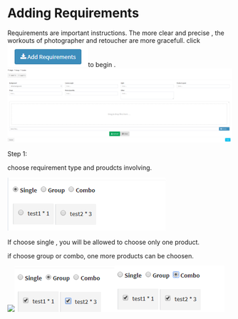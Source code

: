 # Adding Requirements

Requirements are important instructions. The more clear and precise , the workouts of photographer and retoucher are more gracefull. click ![](/assets/add_requirements.png)to begin .![](/assets/requirems_main.png)

Step 1:

 choose requirement type and proudcts involving.

![](/assets/products_requiremes_invole.png)

  If choose single ,  you will be allowed to choose only one product.

  if choose group or combo,  one more products can be choosen.

![](/assets/44ss\import.png)![](/assets/sfesfesfesimport.png)![](/assets/sfsehhhimport.png)



